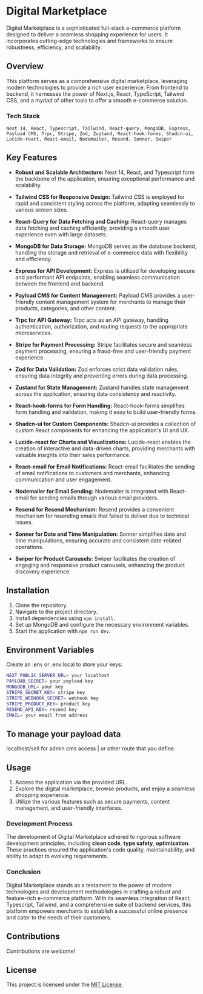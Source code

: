 # Digital Marketplace

Digital Marketplace is a sophisticated full-stack e-commerce platform designed to deliver a seamless shopping experience for users. It incorporates cutting-edge technologies and frameworks to ensure robustness, efficiency, and scalability.

## Overview

This platform serves as a comprehensive digital marketplace, leveraging modern technologies to provide a rich user experience. From frontend to backend, it harnesses the power of Next.js, React, TypeScript, Tailwind CSS, and a myriad of other tools to offer a smooth e-commerce solution.

### Tech Stack

`Next 14, React, Typescript, Tailwind, React-query, MongoDB, Express, Payload CMS, Trpc, Stripe, Zod, Zustand, React-hook-forms, Shadcn-ui, Lucide-react, React-email, Nodemailer, Resend, Sonner, Swiper`

## Key Features

- **Robust and Scalable Architecture:** Next 14, React, and Typescript form the backbone of the application, ensuring exceptional performance and scalability.

- **Tailwind CSS for Responsive Design:** Tailwind CSS is employed for rapid and consistent styling across the platform, adapting seamlessly to various screen sizes.

- **React-Query for Data Fetching and Caching:** React-query manages data fetching and caching efficiently, providing a smooth user experience even with large datasets.

- **MongoDB for Data Storage:** MongoDB serves as the database backend, handling the storage and retrieval of e-commerce data with flexibility and efficiency.

- **Express for API Development:** Express is utilized for developing secure and performant API endpoints, enabling seamless communication between the frontend and backend.

- **Payload CMS for Content Management:** Payload CMS provides a user-friendly content management system for merchants to manage their products, categories, and other content.

- **Trpc for API Gateway:** Trpc acts as an API gateway, handling authentication, authorization, and routing requests to the appropriate microservices.

- **Stripe for Payment Processing:** Stripe facilitates secure and seamless payment processing, ensuring a fraud-free and user-friendly payment experience.

- **Zod for Data Validation:** Zod enforces strict data validation rules, ensuring data integrity and preventing errors during data processing.

- **Zustand for State Management:** Zustand handles state management across the application, ensuring data consistency and reactivity.

- **React-hook-forms for Form Handling:** React-hook-forms simplifies form handling and validation, making it easy to build user-friendly forms.

- **Shadcn-ui for Custom Components:** Shadcn-ui provides a collection of custom React components for enhancing the application's UI and UX.

- **Lucide-react for Charts and Visualizations:** Lucide-react enables the creation of interactive and data-driven charts, providing merchants with valuable insights into their sales performance.

- **React-email for Email Notifications:** React-email facilitates the sending of email notifications to customers and merchants, enhancing communication and user engagement.

- **Nodemailer for Email Sending:** Nodemailer is integrated with React-email for sending emails through various email providers.

- **Resend for Resend Mechanism:** Resend provides a convenient mechanism for resending emails that failed to deliver due to technical issues.

- **Sonner for Date and Time Manipulation:** Sonner simplifies date and time manipulations, ensuring accurate and consistent date-related operations.

- **Swiper for Product Carousels:** Swiper facilitates the creation of engaging and responsive product carousels, enhancing the product discovery experience.

## Installation

1. Clone the repository.
2. Navigate to the project directory.
3. Install dependencies using `npm install`.
4. Set up MongoDB and configure the necessary environment variables.
5. Start the application with `npm run dev`.

## Environment Variables

Create an .env or .env.local to store your keys:

```bash
NEXT_PUBLIC_SERVER_URL= your localhost
PAYLOAD_SECRET= your payload key
MONGODB_URL= your key
STRIPE_SECRET_KEY= stripe key
STRIPE_WEBHOOK_SECRET= webhook key
STRIPE_PRODUCT_KEY= product key
RESEND_API_KEY= resend key
EMAIL= your email from address
```

## To manage your payload data

localhost/sell for admin cms access | or other route that you define.

## Usage

1. Access the application via the provided URL.
2. Explore the digital marketplace, browse products, and enjoy a seamless shopping experience.
3. Utilize the various features such as secure payments, content management, and user-friendly interfaces.

### Development Process

The development of Digital Marketplace adhered to rigorous software development principles, including **clean code**, **type safety**, **optimization**. These practices ensured the application's code quality, maintainability, and ability to adapt to evolving requirements.

### Conclusion

Digital Marketplace stands as a testament to the power of modern technologies and development methodologies in crafting a robust and feature-rich e-commerce platform. With its seamless integration of React, Typescript, Tailwind, and a comprehensive suite of backend services, this platform empowers merchants to establish a successful online presence and cater to the needs of their customers.

## Contributions

Contributions are welcome!

## License

This project is licensed under the [MIT License](LICENSE).
